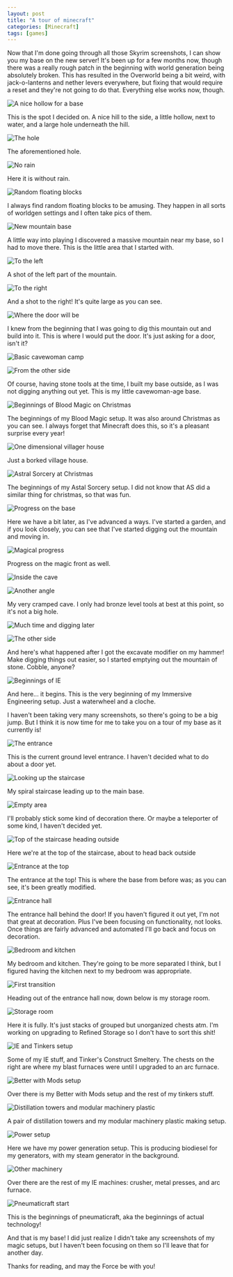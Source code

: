 ```yaml
---
layout: post
title: "A tour of minecraft"
categories: [Minecraft]
tags: [games]
---
```


Now that I'm done going through all those Skyrim screenshots, I can show you my
base on the new server! It's been up for a few months now, though there was a
really rough patch in the beginning with world generation being absolutely
broken. This has resulted in the Overworld being a bit weird, with
jack-o-lanterns and nether levers everywhere, but fixing that would require a
reset and they're not going to do that. Everything else works now, though.

![A nice hollow for a base](/static/assets/img/screenshots/minecraft/2019-12-15_12.02.48.png)

This is the spot I decided on. A nice hill to the side, a little hollow, next to
water, and a large hole underneath the hill.

![The hole](/static/assets/img/screenshots/minecraft/2019-12-15_12.03.05.png)

The aforementioned hole.

![No rain](/static/assets/img/screenshots/minecraft/2019-12-15_12.21.03.png)

Here it is without rain.

![Random floating blocks](/static/assets/img/screenshots/minecraft/2019-12-19_12.39.56.png)

I always find random floating blocks to be amusing. They happen in all sorts of
worldgen settings and I often take pics of them.

![New mountain base](/static/assets/img/screenshots/minecraft/2019-12-23_19.12.12.png)

A little way into playing I discovered a massive mountain near my base, so I had
to move there. This is the little area that I started with.

![To the left](/static/assets/img/screenshots/minecraft/2019-12-23_19.12.19.png)

A shot of the left part of the mountain.

![To the right](/static/assets/img/screenshots/minecraft/2019-12-23_19.12.31.png)

And a shot to the right! It's quite large as you can see.

![Where the door will be](/static/assets/img/screenshots/minecraft/2019-12-23_19.14.04.png)

I knew from the beginning that I was going to dig this mountain out and build
into it. This is where I would put the door. It's just asking for a door, isn't
it?

![Basic cavewoman camp](/static/assets/img/screenshots/minecraft/2019-12-23_20.48.35.png)

![From the other side](/static/assets/img/screenshots/minecraft/2019-12-23_20.48.58.png)

Of course, having stone tools at the time, I built my base outside, as I was not
digging anything out yet. This is my little cavewoman-age base.

![Beginnings of Blood Magic on Christmas](/static/assets/img/screenshots/minecraft/2019-12-26_15.28.52.png)

The beginnings of my Blood Magic setup. It was also around Christmas as you can
see. I always forget that Minecraft does this, so it's a pleasant surprise every
year!

![One dimensional villager house](/static/assets/img/screenshots/minecraft/2019-12-27_14.40.22.png)

Just a borked village house.

![Astral Sorcery at Christmas](/static/assets/img/screenshots/minecraft/2019-12-28_14.18.23.png)

The beginnings of my Astal Sorcery setup. I did not know that AS did a similar
thing for christmas, so that was fun.

![Progress on the base](/static/assets/img/screenshots/minecraft/2019-12-28_14.34.03.png)

Here we have a bit later, as I've advanced a ways. I've started a garden, and if
you look closely, you can see that I've started digging out the mountain and
moving in.

![Magical progress](/static/assets/img/screenshots/minecraft/2019-12-28_14.34.15.png)

Progress on the magic front as well.

![Inside the cave](/static/assets/img/screenshots/minecraft/2019-12-28_14.34.21.png)

![Another angle](/static/assets/img/screenshots/minecraft/2019-12-28_14.34.32.png)

My very cramped cave. I only had bronze level tools at best at this point, so
it's not a big hole.

![Much time and digging later](/static/assets/img/screenshots/minecraft/2020-01-25_18.43.04.png)

![The other side](/static/assets/img/screenshots/minecraft/2020-01-25_18.43.08.png)

And here's what happened after I got the excavate modifier on my hammer! Make
digging things out easier, so I started emptying out the mountain of stone.
Cobble, anyone?

![Beginnings of IE](/static/assets/img/screenshots/minecraft/2020-01-29_19.06.05.png)

And here... it begins. This is the very beginning of my Immersive Engineering
setup. Just a waterwheel and a cloche.

I haven't been taking very many screenshots, so there's going to be a big jump.
But I think it is now time for me to take you on a tour of my base as it
currently is!

![The entrance](/static/assets/img/screenshots/minecraft/2020-02-10_14.06.17.png)

This is the current ground level entrance. I haven't decided what to do about a
door yet.

![Looking up the staircase](/static/assets/img/screenshots/minecraft/2020-02-10_14.06.26.png)

My spiral staircase leading up to the main base.

![Empty area](/static/assets/img/screenshots/minecraft/2020-02-10_14.06.29.png)

I'll probably stick some kind of decoration there. Or maybe a teleporter of some
kind, I haven't decided yet.

![Top of the staircase heading outside](/static/assets/img/screenshots/minecraft/2020-02-10_14.07.15.png)

Here we're at the top of the staircase, about to head back outside

![Entrance at the top](/static/assets/img/screenshots/minecraft/2020-02-10_14.07.24.png)

The entrance at the top! This is where the base from before was; as you can see,
it's been greatly modified.

![Entrance hall](/static/assets/img/screenshots/minecraft/2020-02-10_14.07.38.png)

The entrance hall behind the door! If you haven't figured it out yet, I'm not
that great at decoration. Plus I've been focusing on functionality, not looks.
Once things are fairly advanced and automated I'll go back and focus on
decoration.

![Bedroom and kitchen](/static/assets/img/screenshots/minecraft/2020-02-10_14.07.49.png)

My bedroom and kitchen. They're going to be more separated I think, but I
figured having the kitchen next to my bedroom was appropriate.

![First transition](/static/assets/img/screenshots/minecraft/2020-02-10_14.08.02.png)

Heading out of the entrance hall now, down below is my storage room.

![Storage room](/static/assets/img/screenshots/minecraft/2020-02-10_14.08.23.png)

Here it is fully. It's just stacks of grouped but unorganized chests atm. I'm
working on upgrading to Refined Storage so I don't have to sort this shit!

![IE and Tinkers setup](/static/assets/img/screenshots/minecraft/2020-02-10_14.08.35.png)

Some of my IE stuff, and Tinker's Construct Smeltery. The chests on the right
are where my blast furnaces were until I upgraded to an arc furnace.

![Better with Mods setup](/static/assets/img/screenshots/minecraft/2020-02-10_14.08.42.png)

Over there is my Better with Mods setup and the rest of my tinkers stuff.

![Distillation towers and modular machinery plastic](/static/assets/img/screenshots/minecraft/2020-02-10_14.08.56.png)

A pair of distillation towers and my modular machinery plastic making setup.

![Power setup](/static/assets/img/screenshots/minecraft/2020-02-10_14.09.07.png)

Here we have my power generation setup. This is producing biodiesel for my
generators, with my steam generator in the background.

![Other machinery](/static/assets/img/screenshots/minecraft/2020-02-10_14.09.13.png)

Over there are the rest of my IE machines: crusher, metal presses, and arc
furnace.

![Pneumaticraft start](/static/assets/img/screenshots/minecraft/2020-02-10_14.09.23.png)

This is the beginnings of pneumaticraft, aka the beginnings of actual
technology!

And that is my base! I did just realize I didn't take any screenshots of my
magic setups, but I haven't been focusing on them so I'll leave that for another
day.

Thanks for reading, and may the Force be with you!
